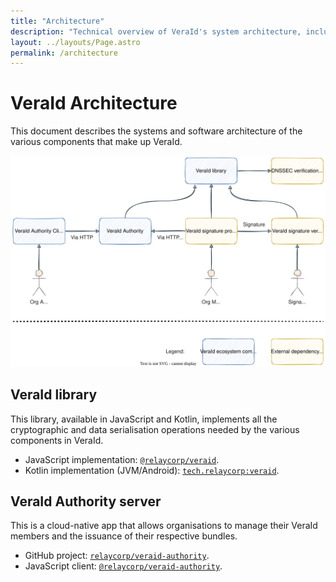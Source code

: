 ```yaml
---
title: "Architecture"
description: "Technical overview of VeraId's system architecture, including the core cryptographic library and cloud-native authority server components"
layout: ../layouts/Page.astro
permalink: /architecture
---
```


# VeraId Architecture

This document describes the systems and software architecture of the various components that make up VeraId.

![](/diagrams/architecture.svg)

## VeraId library

This library, available in JavaScript and Kotlin, implements all the cryptographic and data serialisation operations needed by the various components in VeraId.

- JavaScript implementation: [`@relaycorp/veraid`](https://github.com/relaycorp/veraid-js).
- Kotlin implementation (JVM/Android): [`tech.relaycorp:veraid`](https://github.com/relaycorp/veraid-jvm).

## VeraId Authority server

This is a cloud-native app that allows organisations to manage their VeraId members and the issuance of their respective bundles.

- GitHub project: [`relaycorp/veraid-authority`](https://github.com/relaycorp/veraid-authority).
- JavaScript client: [`@relaycorp/veraid-authority`](https://github.com/relaycorp/veraid-authority-js).

